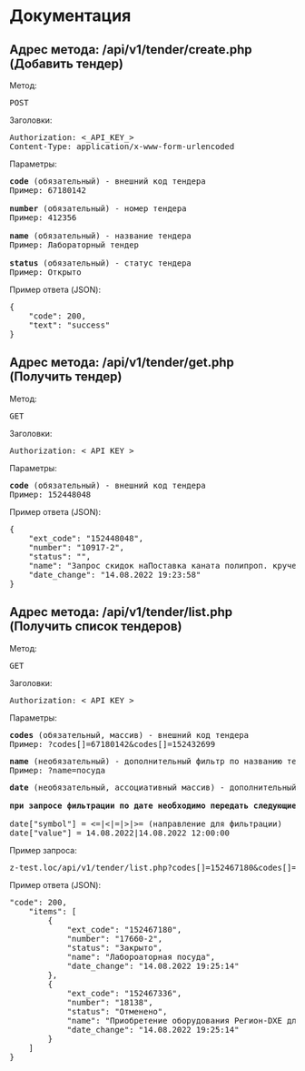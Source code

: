# Документация

## Адрес метода: /api/v1/tender/create.php (Добавить тендер)
Метод:
<pre>POST</pre>
Заголовки: 
<pre>
Authorization: <_API_KEY_>
Content-Type: application/x-www-form-urlencoded
</pre>
Параметры: 
<pre>
<strong>code</strong> (обязательный) - внешний код тендера
Пример: 67180142

<strong>number</strong> (обязательный) - номер тендера
Пример: 412356

<strong>name</strong> (обязательный) - название тендера
Пример: Лабораторный тендер

<strong>status</strong> (обязательный) - статус тендера
Пример: Открыто
</pre>

Пример ответа (JSON):
<pre>
{
    "code": 200,
    "text": "success"
}
</pre>

## Адрес метода: /api/v1/tender/get.php (Получить тендер)
Метод:
<pre>GET</pre>
Заголовки: 
<pre>
Authorization: <_API_KEY_>
</pre>
Параметры: 
<pre>
<strong>code</strong> (обязательный) - внешний код тендера
Пример: 152448048
</pre>

Пример ответа (JSON):
<pre>
{
    "ext_code": "152448048",
    "number": "10917-2",
    "status": "",
    "name": "Запрос скидок наПоставка каната полипроп. крученого диам. 6мм для БФ ОАО Компания",
    "date_change": "14.08.2022 19:23:58"
}
</pre>

## Адрес метода: /api/v1/tender/list.php (Получить список тендеров)
Метод:
<pre>GET</pre>
Заголовки: 
<pre>
Authorization: <_API_KEY_>
</pre>
Параметры: 
<pre>
<strong>codes</strong> (обязательный, массив) - внешний код тендера
Пример: ?codes[]=67180142&codes[]=152432699
</pre>

<pre>
<strong>name</strong> (необязательный) - дополнительный фильтр по названию тендера (LIKE %_name_%)
Пример: ?name=посуда
</pre>

<pre>
<strong>date</strong> (необязательный, ассоциативный массив) - дополнительный фильтр по дате тендера

<strong>при запросе фильтрации по дате необходимо передать следующие элементы массива:</strong>

date["symbol"] = <=|<|=|>|>= (направление для фильтрации)
date["value"] = 14.08.2022|14.08.2022 12:00:00
</pre>

Пример запроса:
<pre>
z-test.loc/api/v1/tender/list.php?codes[]=152467180&codes[]=152467336&date[symbol]=>=&date[value]=14.08.2022
</pre>

Пример ответа (JSON):
<pre>
"code": 200,
    "items": [
        {
            "ext_code": "152467180",
            "number": "17660-2",
            "status": "Закрыто",
            "name": "Лабороаторная посуда",
            "date_change": "14.08.2022 19:25:14"
        },
        {
            "ext_code": "152467336",
            "number": "18138",
            "status": "Отменено",
            "name": "Приобретение оборудования Регион-DXE для ОАО Компания г.Череповец",
            "date_change": "14.08.2022 19:25:14"
        }
    ]
}
</pre>
